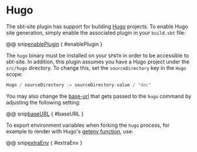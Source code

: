 # Hugo

The sbt-site plugin has support for building [Hugo] projects. To enable Hugo site generation, simply enable the associated plugin in your `build.sbt` file:

@@ snip[enablePlugin](/src/sbt-test/hugo/can-use-hugo/build.sbt) { #enablePlugin }

The `hugo` binary must be installed on your `$PATH` in order to be accessible to sbt-site. In addition, this plugin assumes you have a Hugo project under the `src/hugo` directory. To change this, set the `sourceDirectory` key in the `Hugo` scope:

```sbt
Hugo / sourceDirectory := sourceDirectory.value / "doc"
```

You may also change the [base-url](https://gohugo.io/overview/configuration/) that gets passed to the `hugo` command by adjusting the following setting:

@@ snip[baseURL](/src/sbt-test/hugo/can-use-hugo/build.sbt) { #baseURL }

To export environment variables when forking the `hugo` process, for example to render with Hugo's [getenv function](https://hugodocs.info/functions/getenv/), use:

@@ snip[extraEnv](/src/sbt-test/hugo/can-use-hugo/build.sbt) { #extraEnv }

[Hugo]: https://gohugo.io/
